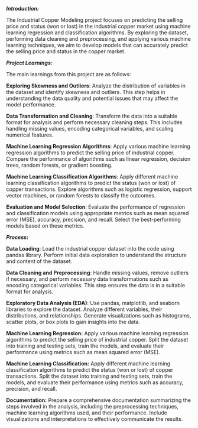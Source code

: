 _**Introduction:**_

  The Industrial Copper Modeling project focuses on predicting the selling price and status (won or lost) in the industrial copper market using machine learning regression and classification algorithms. By exploring the dataset, performing data cleaning and preprocessing, and applying various machine learning techniques, we aim to develop models that can accurately predict the selling price and status in the copper market.

_**Project Learnings:**_

  The main learnings from this project are as follows:

   **Exploring Skewness and Outliers**:  Analyze the distribution of variables in the dataset and identify skewness and outliers. This step helps in 
       understanding the data quality and potential issues that may 
       affect the model performance.

  **Data Transformation and Cleaning**: Transform the data into a suitable format for analysis and perform necessary cleaning steps. This includes handling missing values, encoding categorical variables, and scaling numerical features.

**Machine Learning Regression Algorithms**: Apply various machine learning regression algorithms to predict the selling price of industrial copper. Compare the performance of algorithms such as linear regression, decision trees, random forests, or gradient boosting.

**Machine Learning Classification Algorithms**: Apply different machine learning classification algorithms to predict the status (won or lost) of copper transactions. Explore algorithms such as logistic regression, support vector machines, or random forests to classify the outcomes.

**Evaluation and Model Selection**: Evaluate the performance of regression and classification models using appropriate metrics such as mean squared error (MSE), accuracy, precision, and recall. Select the best-performing models based on these metrics.



_**Process:**_

**Data Loading**: Load the industrial copper dataset into the code using pandas library. Perform initial data exploration to understand the structure and content of the dataset.

**Data Cleaning and Preprocessing**: Handle missing values, remove outliers if necessary, and perform necessary data transformations such as encoding categorical variables. This step ensures the data is in a suitable format for analysis.

**Exploratory Data Analysis (EDA)**: Use pandas, matplotlib, and seaborn libraries to explore the dataset. Analyze different variables, their distributions, and relationships. Generate visualizations such as histograms, scatter plots, or box plots to gain insights into the data.

**Machine Learning Regression:** Apply various machine learning regression algorithms to predict the selling price of industrial copper. Split the dataset into training and testing sets, train the models, and evaluate their performance using metrics such as mean squared error (MSE).

**Machine Learning Classification:** Apply different machine learning classification algorithms to predict the status (won or lost) of copper transactions. Split the dataset into training and testing sets, train the models, and evaluate their performance using metrics such as accuracy, precision, and recall.

**Documentation:** Prepare a comprehensive documentation summarizing the steps involved in the analysis, including the preprocessing techniques, machine learning algorithms used, and their performance. Include visualizations and interpretations to effectively communicate the results.

